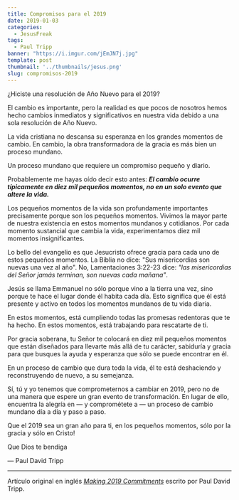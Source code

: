 ```yaml
---
title: Compromisos para el 2019
date: 2019-01-03
categories:
  - JesusFreak
tags: 
  - Paul Tripp
banner: "https://i.imgur.com/jEmJN7j.jpg"
template: post
thumbnail: '../thumbnails/jesus.png'
slug: compromisos-2019
---
```


¿Hiciste una resolución de Año Nuevo para el 2019?

El cambio es importante, pero la realidad es que pocos de nosotros hemos hecho cambios inmediatos y significativos en nuestra vida debido a una sola resolución de Año Nuevo.

La vida cristiana no descansa su esperanza en los grandes momentos de cambio. En cambio, la obra transformadora de la gracia es más bien un proceso mundano.

Un proceso mundano que requiere un compromiso pequeño y diario.

Probablemente me hayas oído decir esto antes: **_El cambio ocurre típicamente en diez mil pequeños momentos, no en un solo evento que altere la vida._**

Los pequeños momentos de la vida son profundamente importantes precisamente porque son los pequeños momentos. Vivimos la mayor parte de nuestra existencia en estos momentos mundanos y cotidianos. Por cada momento sustancial que cambia la vida, experimentamos diez mil momentos insignificantes.

Lo bello del evangelio es que Jesucristo ofrece gracia para cada uno de estos pequeños momentos. La Biblia no dice: "Sus misericordias son nuevas una vez al año". No, Lamentaciones 3:22-23 dice: _"las misericordias del Señor jamás terminan, son nuevas cada mañana"_.

Jesús se llama Emmanuel no sólo porque vino a la tierra una vez, sino porque te hace el lugar donde él habita cada día. Esto significa que él está presente y activo en todos los momentos mundanos de tu vida diaria.

En estos momentos, está cumpliendo todas las promesas redentoras que te ha hecho. En estos momentos, está trabajando para rescatarte de ti.

Por gracia soberana, tu Señor te colocará en diez mil pequeños momentos que están diseñados para llevarte más allá de tu carácter, sabiduría y gracia para que busques la ayuda y esperanza que sólo se puede encontrar en él.

En un proceso de cambio que dura toda la vida, él te está deshaciendo y reconstruyendo de nuevo, a su semejanza.

Sí, tú y yo tenemos que comprometernos a cambiar en 2019, pero no de una manera que espere un gran evento de transformación. En lugar de ello, encuentra la alegría en — y comprométete a — un proceso de cambio mundano día a día y paso a paso.

Que el 2019 sea un gran año para ti, en los pequeños momentos, sólo por la gracia y sólo en Cristo!

Que Dios te bendiga

— Paul David Tripp

---

Artículo original en inglés _[Making 2019 Commitments](https://www.paultripp.com/wednesdays-word/posts/making-2019-commitments)_ escrito por Paul David Tripp.